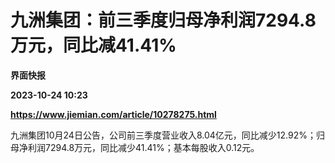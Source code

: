 # 九洲集团：前三季度归母净利润7294.8万元，同比减41.41%
**界面快报**

**2023-10-24 10:23**

**https://www.jiemian.com/article/10278275.html**

九洲集团10月24日公告，公司前三季度营业收入8.04亿元，同比减少12.92%；归母净利润7294.8万元，同比减少41.41%；基本每股收入0.12元。